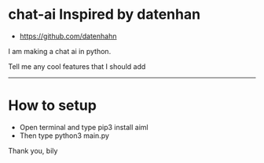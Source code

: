 # chat-ai Inspired by datenhan 

* https://github.com/datenhahn


I am making a chat ai in python.

Tell me any cool features that I should add

---------------

# How to setup

* Open terminal and type pip3 install aiml
* Then type python3 main.py

Thank you, 
bily


